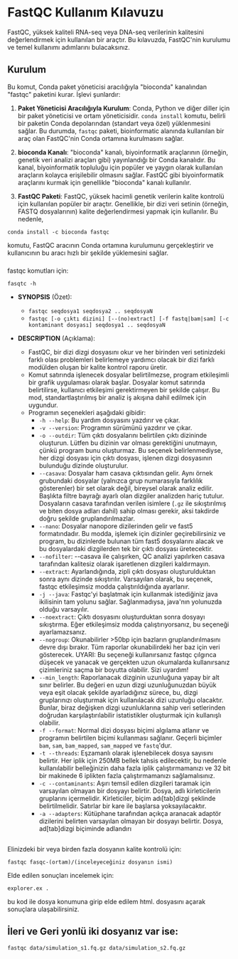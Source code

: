 # FastQC Kullanım Kılavuzu

FastQC, yüksek kaliteli RNA-seq veya DNA-seq verilerinin kalitesini değerlendirmek için kullanılan bir araçtır. Bu kılavuzda, FastQC'nin kurulumu ve temel kullanımı adımlarını bulacaksınız.

## Kurulum
Bu komut, Conda paket yöneticisi aracılığıyla "bioconda" kanalından "fastqc" paketini kurar. İşlevi şunlardır:

1. **Paket Yöneticisi Aracılığıyla Kurulum**: Conda, Python ve diğer diller için bir paket yöneticisi ve ortam yöneticisidir.
 `conda install` komutu, belirli bir paketin Conda depolarından (standart veya özel) yüklenmesini sağlar. Bu durumda, `fastqc` paketi, bioinformatic alanında kullanılan bir araç olan FastQC'nin Conda ortamına kurulmasını sağlar.

2. **bioconda Kanalı**: "bioconda" kanalı, biyoinformatik araçlarının (örneğin, genetik veri analizi araçları gibi) yayınlandığı bir Conda kanalıdır. Bu kanal, biyoinformatik topluluğu için popüler ve yaygın olarak kullanılan araçların kolayca erişilebilir olmasını sağlar. FastQC gibi biyoinformatik araçlarını kurmak için genellikle "bioconda" kanalı kullanılır.

3. **FastQC Paketi**: FastQC, yüksek hacimli genetik verilerin kalite kontrolü için kullanılan popüler bir araçtır. Genellikle, bir dizi veri setinin (örneğin, FASTQ dosyalarının) kalite değerlendirmesi yapmak için kullanılır. Bu nedenle, 
```
conda install -c bioconda fastqc

```
 komutu, FastQC aracının Conda ortamına kurulumunu gerçekleştirir ve kullanıcının bu aracı hızlı bir şekilde yüklemesini sağlar.

 ###
 fastqc komutları için:

 ```
 fasqtc -h
 ```

- **SYNOPSIS** (Özet):
    - `fastqc seqdosya1 seqdosya2 .. seqdosyaN`
    - `fastqc [-o çıktı dizini] [--(no)extract] [-f fastq|bam|sam] [-c kontaminant dosyası] seqdosya1 .. seqdosyaN`

- **DESCRIPTION** (Açıklama):
    - FastQC, bir dizi dizgi dosyasını okur ve her birinden veri setinizdeki farklı olası problemleri belirlemeye yardımcı olacak bir dizi farklı modülden oluşan bir kalite kontrol raporu üretir.
    - Komut satırında işlenecek dosyalar belirtilmezse, program etkileşimli bir grafik uygulaması olarak başlar. Dosyalar komut satırında belirtilirse, kullanıcı etkileşimi gerektirmeyen bir şekilde çalışır. Bu mod, standartlaştırılmış bir analiz iş akışına dahil edilmek için uygundur.
    - Programın seçenekleri aşağıdaki gibidir:
        - `-h --help`: Bu yardım dosyasını yazdırır ve çıkar.
        - `-v --version`: Programın sürümünü yazdırır ve çıkar.
        - `-o --outdir`: Tüm çıktı dosyalarını belirtilen çıktı dizininde oluşturun. Lütfen bu dizinin var olması gerektiğini unutmayın, çünkü program bunu oluşturmaz. Bu seçenek belirlenmediyse, her dizgi dosyası için çıktı dosyası, işlenen dizgi dosyasının bulunduğu dizinde oluşturulur.
        - `--casava`: Dosyalar ham casava çıktısından gelir. Aynı örnek grubundaki dosyalar (yalnızca grup numarasıyla farklılık gösterenler) bir set olarak değil, bireysel olarak analiz edilir. Başlıkta filtre bayrağı ayarlı olan dizgiler analizden hariç tutulur. Dosyaların casava tarafından verilen isimlere (`.gz` ile sıkıştırılmış ve biten dosya adları dahil) sahip olması gerekir, aksi takdirde doğru şekilde gruplandırılmazlar.
        - `--nano`: Dosyalar nanopore dizilerinden gelir ve fast5 formatındadır. Bu modda, işlemek için dizinler geçirebilirsiniz ve program, bu dizinlerde bulunan tüm fast5 dosyalarını alacak ve bu dosyalardaki dizgilerden tek bir çıktı dosyası üretecektir.
        - `--nofilter`: --casava ile çalışırken, QC analizi yapılırken casava tarafından kalitesiz olarak işaretlenen dizgileri kaldırmayın.
        - `--extract`: Ayarlandığında, zipli çıktı dosyası oluşturulduktan sonra aynı dizinde sıkıştırılır. Varsayılan olarak, bu seçenek, fastqc etkileşimsiz modda çalıştırıldığında ayarlanır.
        - `-j --java`: Fastqc'yi başlatmak için kullanmak istediğiniz java ikilisinin tam yolunu sağlar. Sağlanmadıysa, java'nın yolunuzda olduğu varsayılır.
        - `--noextract`: Çıktı dosyasını oluşturduktan sonra dosyayı sıkıştırma. Eğer etkileşimsiz modda çalıştırıyorsanız, bu seçeneği ayarlamazsanız.
        - `--nogroup`: Okunabilirler >50bp için bazların gruplandırılmasını devre dışı bırakır. Tüm raporlar okunabilirdeki her baz için veri gösterecek. UYARI: Bu seçeneği kullanırsanız fastqc çılgınca düşecek ve yanacak ve gerçekten uzun okumalarda kullanırsanız çizimleriniz saçma bir boyutta olabilir. Sizi uyardım!
        - `--min_length`: Raporlanacak dizginin uzunluğuna yapay bir alt sınır belirler. Bu değeri en uzun dizgi uzunluğunuzdan büyük veya eşit olacak şekilde ayarladığınız sürece, bu, dizgi gruplarınızı oluşturmak için kullanılacak dizi uzunluğu olacaktır. Bunlar, biraz değişken dizgi uzunluklarına sahip veri setlerinden doğrudan karşılaştırılabilir istatistikler oluşturmak için kullanışlı olabilir.
        - `-f --format`: Normal dizi dosyası biçimi algılama atlanır ve programın belirtilen biçimi kullanması sağlanır. Geçerli biçimler `bam`, `sam`, `bam_mapped`, `sam_mapped` ve `fastq`'dur.
        - `-t --threads`: Eşzamanlı olarak işlenebilecek dosya sayısını belirtir. Her iplik için 250MB bellek tahsis edilecektir, bu nedenle kullanılabilir belleğinizin daha fazla iplik çalıştırmamanızı ve 32 bit bir makinede 6 iplikten fazla çalıştırmamanızı sağlamalısınız.
        - `-c --contaminants`: Aşırı temsil edilen dizgileri taramak için varsayılan olmayan bir dosyayı belirtir. Dosya, adlı kirleticilerin gruplarını içermelidir. Kirleticiler, biçim adı[tab]dizgi şeklinde belirtilmelidir. Satırlar bir kare ile başlarsa yoksayılacaktır.
        - `-a --adapters`: Kütüphane tarafından açıkça aranacak adaptör dizilerini belirten varsayılan olmayan bir dosyayı belirtir. Dosya, ad[tab]dizgi biçiminde adlandırı

##
Elinizdeki bir veya birden fazla dosyanın kalite kontrolü için:

```
fastqc fasqc-(ortam)/(inceleyeceğiniz dosyanın ismi)
```

Elde edilen sonuçları incelemek için:
```
explorer.ex .
```
bu kod ile dosya konumuna girip elde edilem html. dosyasını açarak sonuçlara ulaşabilirsiniz.

## İleri ve Geri yonlü iki dosyanız var ise:

```
fastqc data/simulation_s1.fq.gz data/simulation_s2.fq.gz
```